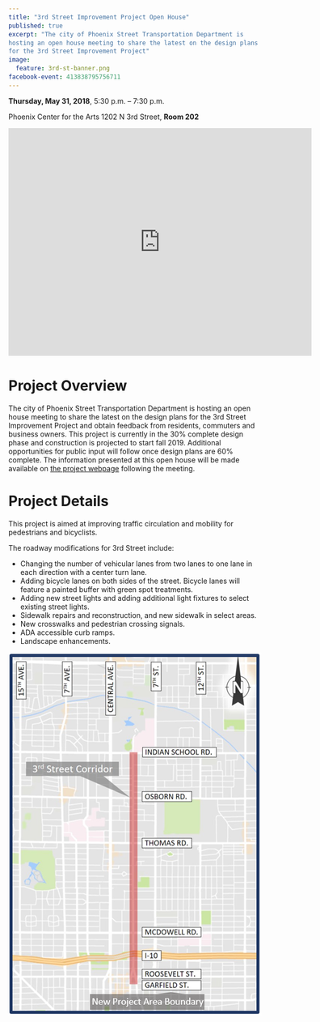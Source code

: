 ```yaml
---
title: "3rd Street Improvement Project Open House"
published: true
excerpt: "The city of Phoenix Street Transportation Department is
hosting an open house meeting to share the latest on the design plans
for the 3rd Street Improvement Project"
image:
  feature: 3rd-st-banner.png
facebook-event: 413838795756711
---
```



**Thursday, May 31, 2018**, 5:30 p.m. – 7:30 p.m.

Phoenix Center for the Arts
1202 N 3rd Street, **Room 202**

<iframe src="https://www.google.com/maps/embed?pb=!1m18!1m12!1m3!1d3328.5299875331666!2d-112.07194044858778!3d33.461549880676536!2m3!1f0!2f0!3f0!3m2!1i1024!2i768!4f13.1!3m3!1m2!1s0x872b1215c1be7067%3A0xf4813c9d766d1ee5!2sPhoenix+Center+for+the+Arts!5e0!3m2!1sen!2sus!4v1526663843484" width="600" height="450" frameborder="0" style="border:0" allowfullscreen></iframe>

# Project Overview
The city of Phoenix Street Transportation Department is hosting an open house meeting to share the latest on the design plans for the 3rd Street Improvement Project and obtain feedback from residents, commuters and business owners. This project is currently in the 30% complete design phase and construction is projected to start fall 2019. Additional opportunities for public input will follow once design plans are 60% complete. The information presented at this open house will be made available on [the project webpage](https://www.phoenix.gov/streets/3rdstreet) following the meeting.

# Project Details
This project is aimed at improving traffic circulation and mobility for pedestrians and bicyclists.

The roadway modifications for 3rd Street include:

* Changing the number of vehicular lanes from two lanes to one lane in each direction with a center turn lane.
* Adding bicycle lanes on both sides of the street. Bicycle lanes will feature a painted buffer with green spot treatments.
* Adding new street lights and adding additional light fixtures to select existing street lights.
* Sidewalk repairs and reconstruction, and new sidewalk in select areas.
* New crosswalks and pedestrian crossing signals.
* ADA accessible curb ramps.
* Landscape enhancements.

![map of 3rd st](/images/3rd-st-map.png)
